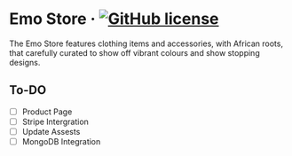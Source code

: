 # Emo Store &middot; [![GitHub license](https://img.shields.io/badge/license-MIT-blue.svg)](https://github.com/glorie-git/robo/blob/main/LICENSE.md)

The Emo Store features clothing items and accessories, with African roots, that carefully curated to show off vibrant colours and show stopping designs.

## To-DO
- [ ] Product Page
- [ ] Stripe Intergration
- [ ] Update Assests
- [ ] MongoDB Integration
